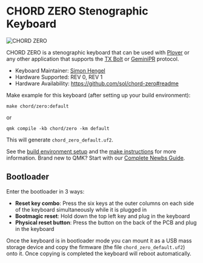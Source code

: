 # CHORD ZERO Stenographic Keyboard

![CHORD ZERO](https://i.imgur.com/aS2MPQ2h.jpg)

CHORD ZERO is a stenographic keyboard that can be used with
[Plover](https://www.openstenoproject.org/plover/) or any other application
that supports the [TX
Bolt](https://docs.qmk.fm/#/feature_stenography?id=tx-bolt) or
[GeminiPR](https://docs.qmk.fm/#/feature_stenography?id=geminipr) protocol.

* Keyboard Maintainer: [Simon Hengel](https://github.com/sol)
* Hardware Supported: REV 0, REV 1
* Hardware Availability: https://github.com/sol/chord-zero#readme

Make example for this keyboard (after setting up your build environment):

    make chord/zero:default

or

    qmk compile -kb chord/zero -km default

This will generate `chord_zero_default.uf2`.

See the [build environment setup](https://docs.qmk.fm/#/getting_started_build_tools) and the [make instructions](https://docs.qmk.fm/#/getting_started_make_guide) for more information. Brand new to QMK? Start with our [Complete Newbs Guide](https://docs.qmk.fm/#/newbs).

## Bootloader

Enter the bootloader in 3 ways:

* **Reset key combo**: Press the six keys at the outer columns on each side of the keyboard simultaneously while it is plugged in 
* **Bootmagic reset**: Hold down the top left key and plug in the keyboard
* **Physical reset button**: Press the button on the back of the PCB and plug in the keyboard

Once the keyboard is in bootloader mode you can mount it as a USB mass storage
device and copy the firmware (the file `chord_zero_default.uf2`) onto it.  Once
copying is completed the keyboard will reboot automatically.
